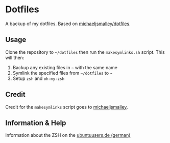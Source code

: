 # Dotfiles

A backup of my dotfiles. Based on [michaeljsmalley/dotfiles](https://github.com/michaeljsmalley/dotfiles).

## Usage

Clone the repository to `~/dotfiles` then run the `makesymlinks.sh` script. This will then:

1. Backup any existing files in `~` with the same name
2. Symlink the specified files from `~/dotfiles` to `~`
3. Setup `zsh` and `oh-my-zsh`

## Credit

Credit for the `makesymlinks` script goes to [michaeljsmalley](https://github.com/michaeljsmalley/dotfiles).

## Information & Help

Information about the ZSH on the [ubuntuusers.de (german)](https://wiki.ubuntuusers.de/Zsh/)
